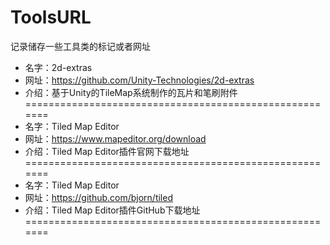 # ToolsURL
记录储存一些工具类的标记或者网址

- 名字：2d-extras
- 网址：https://github.com/Unity-Technologies/2d-extras
- 介绍：基于Unity的TileMap系统制作的瓦片和笔刷附件
=======================================================
- 名字：Tiled Map Editor
- 网址：https://www.mapeditor.org/download
- 介绍：Tiled Map Editor插件官网下载地址
=======================================================
- 名字：Tiled Map Editor
- 网址：https://github.com/bjorn/tiled
- 介绍：Tiled Map Editor插件GitHub下载地址
=======================================================

